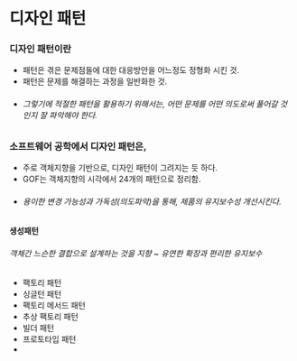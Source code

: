 # 디자인 패턴

### 디자인 패턴이란

- 패턴은 겪은 문제점들에 대한 대응방안을 어느정도 정형화 시킨 것.
- 패턴은 문제를 해결하는 과정을 일반화한 것.
- ###### 그렇기에 적절한 패턴을 활용하기 위해서는, 어떤 문제를 어떤 의도로써 풀어갈 것인지 잘 파악해야 한다.

### 소프트웨어 공학에서 디자인 패턴은,

- 주로 객체지향을 기반으로, 디자인 패턴이 그려지는 듯 하다.
- GOF는 객체지향의 시각에서 24개의 패턴으로 정리함.
- ###### 용이한 변경 가능성과 가독성(의도파악)을 통해, 제품의 유지보수성 개선시킨다.

#### 생성패턴

###### 객체간 느슨한 결합으로 설계하는 것을 지향 ~ 유연한 확장과 편리한 유지보수

- 팩토리 패턴
- 싱글턴 패턴
- 팩토리 메서드 패턴
- 추상 팩토리 패턴
- 빌더 패턴
- 프로토타입 패턴
-
